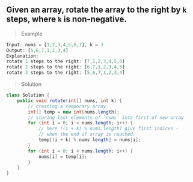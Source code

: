 ## Given an array, rotate the array to the right by `k` steps, where `k` is non-negative.

> Example
```dart
Input: nums = [1,2,3,4,5,6,7], k = 3
Output: [5,6,7,1,2,3,4]
Explanation:
rotate 1 steps to the right: [7,1,2,3,4,5,6]
rotate 2 steps to the right: [6,7,1,2,3,4,5]
rotate 3 steps to the right: [5,6,7,1,2,3,4]
```

>Solution
```Java
class Solution {
    public void rotate(int[] nums, int k) {
        // creating a temporary array
        int[] temp = new int[nums.length];
        // storing last elements of `nums` into first of new array
        for (int i = 0; i < nums.length; i++) {
            // here ((i + k) % nums.length) give first indices -
            // when the end of array is reached.
            temp[(i + k) % nums.length] = nums[i];
        }
        for (int i = 0; i < nums.length; i++) {
            nums[i] = temp[i];
        }
    }
}
```